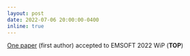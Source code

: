 ```yaml
---
layout: post
date: 2022-07-06 20:00:00-0400
inline: true
---
```


[One paper](https://ieeexplore.ieee.org/abstract/document/9934995) (first author) accepted to EMSOFT 2022 WiP (**TOP**)
